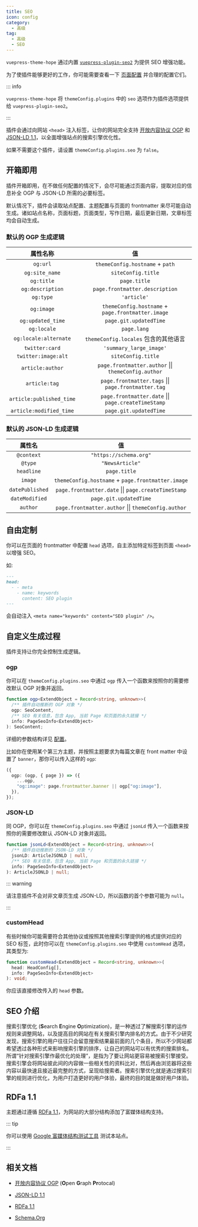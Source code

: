 ```yaml
---
title: SEO
icon: config
category:
  - 高级
tag:
  - 高级
  - SEO
---
```


`vuepress-theme-hope` 通过内置 [`vuepress-plugin-seo2`][seo2] 为提供 SEO 增强功能。

为了使插件能够更好的工作，你可能需要查看一下 [页面配置](../../config/page.md#信息类) 并合理的配置它们。

::: info

`vuepress-theme-hope` 将 `themeConfig.plugins` 中的 `seo` 选项作为插件选项提供给 `vuepress-plugin-seo2`。

:::

插件会通过向网站 `<head>` 注入标签，让你的网站完全支持 [开放内容协议 OGP](https://ogp.me/) 和 [JSON-LD 1.1](https://www.w3.org/TR/json-ld-api/)，以全面增强站点的搜索引擎优化性。

如果不需要这个插件，请设置 `themeConfig.plugins.seo` 为 `false`。

<!-- more -->

## 开箱即用

插件开箱即用，在不做任何配置的情况下，会尽可能通过页面内容，提取对应的信息补全 OGP 与 JSON-LD 所需的必要标签。

默认情况下，插件会读取站点配置、主题配置与页面的 frontmatter 来尽可能自动生成。诸如站点名称，页面标题，页面类型，写作日期，最后更新日期，文章标签均会自动生成。

### 默认的 OGP 生成逻辑

|         属性名称         |                         值                          |
| :----------------------: | :-------------------------------------------------: |
|         `og:url`         |           `themeConfig.hostname` + `path`           |
|      `og:site_name`      |                 `siteConfig.title`                  |
|        `og:title`        |                    `page.title`                     |
|     `og:description`     |           `page.frontmatter.description`            |
|        `og:type`         |                     `'article'`                     |
|        `og:image`        |  `themeConfig.hostname` + `page.frontmatter.image`  |
|    `og:updated_time`     |               `page.git.updatedTime`                |
|       `og:locale`        |                     `page.lang`                     |
|  `og:locale:alternate`   |        `themeConfig.locales` 包含的其他语言         |
|      `twitter:card`      |               `'summary_large_image'`               |
|   `twitter:image:alt`    |                 `siteConfig.title`                  |
|     `article:author`     | `page.frontmatter.author` \|\| `themeConfig.author` |
|      `article:tag`       | `page.frontmatter.tags` \|\| `page.frontmatter.tag` |
| `article:published_time` | `page.frontmatter.date` \|\| `page.createTimeStamp` |
| `article:modified_time`  |               `page.git.updatedTime`                |

### 默认的 JSON-LD 生成逻辑

|     属性名      |                         值                          |
| :-------------: | :-------------------------------------------------: |
|   `@context`    |               `"https://schema.org"`                |
|     `@type`     |                   `"NewsArticle"`                   |
|   `headline`    |                    `page.title`                     |
|     `image`     |  `themeConfig.hostname` + `page.frontmatter.image`  |
| `datePublished` | `page.frontmatter.date` \|\| `page.createTimeStamp` |
| `dateModified`  |               `page.git.updatedTime`                |
|    `author`     | `page.frontmatter.author` \|\| `themeConfig.author` |

## 自由定制

你可以在页面的 frontmatter 中配置 `head` 选项，自主添加特定标签到页面 `<head>` 以增强 SEO。

如:

```md
---
head:
  - - meta
    - name: keywords
      content: SEO plugin
---
```

会自动注入 `<meta name="keywords" content="SEO plugin" />`。

## 自定义生成过程

插件支持让你完全控制生成逻辑。

### ogp

你可以在 `themeConfig.plugins.seo` 中通过 `ogp` 传入一个函数来按照你的需要修改默认 OGP 对象并返回。

```ts
function ogp<ExtendObject = Record<string, unknown>>(
  /** 插件自动推断的 OGP 对象 */
  ogp: SeoContent,
  /** SEO 有关信息，包含 App, 当前 Page 和页面的永久链接 */
  info: PageSeoInfo<ExtendObject>
): SeoContent;
```

详细的参数结构详见 [配置][seo2-config]。

比如你在使用某个第三方主题，并按照主题要求为每篇文章在 front matter 中设置了 `banner`，那你可以传入这样的 `ogp`:

```ts
({
  ogp: (ogp, { page }) => ({
    ...ogp,
    "og:image": page.frontmatter.banner || ogp["og:image"],
  }),
});
```

### JSON-LD

同 OGP，你可以在 `themeConfig.plugins.seo` 中通过 `jsonLd` 传入一个函数来按照你的需要修改默认 JSON-LD 对象并返回。

```ts
function jsonLd<ExtendObject = Record<string, unknown>>(
  /** 插件自动推断的 JSON-LD 对象 */
  jsonLD: ArticleJSONLD | null,
  /** SEO 有关信息，包含 App, 当前 Page 和页面的永久链接 */
  info: PageSeoInfo<ExtendObject>
): ArticleJSONLD | null;
```

::: warning

请注意插件不会对非文章页生成 JSON-LD，所以函数的首个参数可能为 `null`。

:::

### customHead

有些时候你可能需要符合其他协议或按照其他搜索引擎提供的格式提供对应的 SEO 标签，此时你可以在 `themeConfig.plugins.seo` 中使用 `customHead` 选项，其类型为:

```ts
function customHead<ExtendObject = Record<string, unknown>>(
  head: HeadConfig[],
  info: PageSeoInfo<ExtendObject>
): void;
```

你应该直接修改传入的 `head` 参数。

## SEO 介绍

搜索引擎优化 (**S**earch **E**ngine **O**ptimization)，是一种透过了解搜索引擎的运作规则来调整网站，以及提高目的网站在有关搜索引擎内排名的方式。由于不少研究发现，搜索引擎的用户往往只会留意搜索结果最前面的几个条目，所以不少网站都希望透过各种形式来影响搜索引擎的排序，让自己的网站可以有优秀的搜索排名。 所谓“针对搜索引擎作最优化的处理”，是指为了要让网站更容易被搜索引擎接受。搜索引擎会将网站彼此间的内容做一些相关性的资料比对，然后再由浏览器将这些内容以最快速且接近最完整的方式，呈现给搜索者。搜索引擎优化就是通过搜索引擎的规则进行优化，为用户打造更好的用户体验，最终的目的就是做好用户体验。

## RDFa 1.1

主题通过遵循 [RDFa 1.1](https://www.w3.org/TR/rdfa-primer/)，为网站的大部分结构添加了富媒体结构支持。

::: tip

你可以使用 [Google 富媒体结构测试工具](https://search.google.com/test/rich-results) 测试本站点。

:::

## 相关文档

- [开放内容协议 OGP](https://ogp.me/) (**O**pen **G**raph **Pr**otocal)

- [JSON-LD 1.1](https://www.w3.org/TR/json-ld-api/)

- [RDFa 1.1](https://www.w3.org/TR/rdfa-primer/)

- [Schema.Org](https://schema.org/)

[seo2]: https://vuepress-theme-hope.github.io/v2/seo/zh/
[seo2-config]: https://vuepress-theme-hope.github.io/v2/seo/zh/config.html
